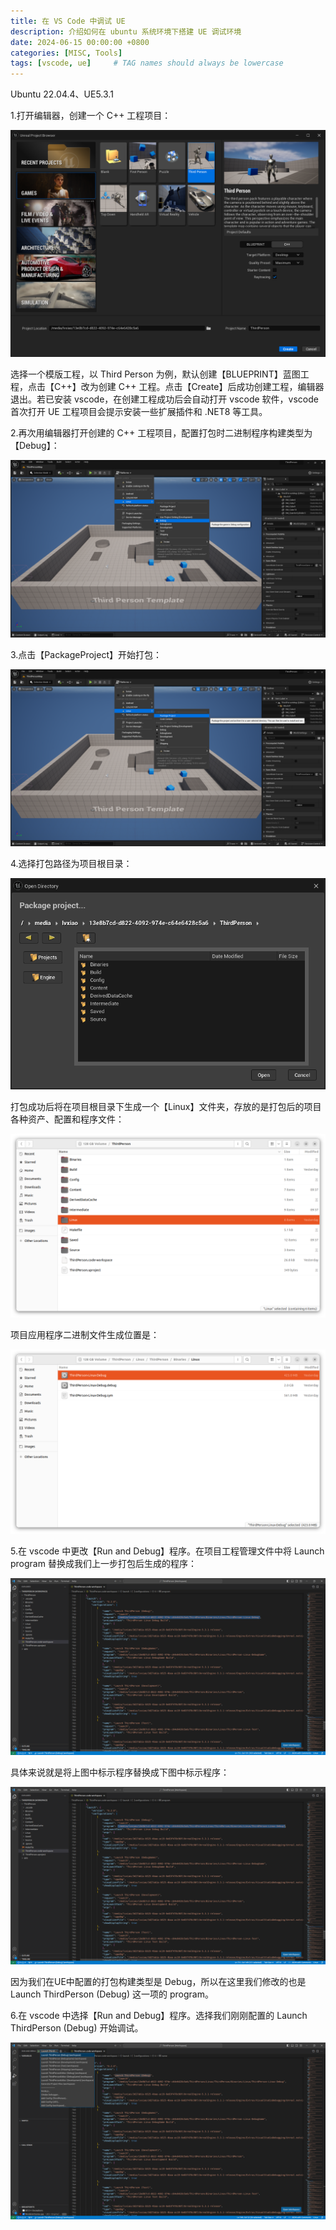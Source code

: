 ```yaml
---
title: 在 VS Code 中调试 UE
description: 介绍如何在 ubuntu 系统环境下搭建 UE 调试环境
date: 2024-06-15 00:00:00 +0800
categories: [MISC, Tools]
tags: [vscode, ue]     # TAG names should always be lowercase
---
```

Ubuntu 22.04.4、UE5.3.1

1.打开编辑器，创建一个 C++ 工程项目：

![Create Project](/assets/images/DebugUEInVSCode-1-CreateProject.png)

选择一个模版工程，以 Third Person 为例，默认创建【BLUEPRINT】蓝图工程，点击【C++】改为创建 C++ 工程。点击【Create】后成功创建工程，编辑器退出。若已安装 vscode，在创建工程成功后会自动打开 vscode 软件，vscode 首次打开 UE 工程项目会提示安装一些扩展插件和 .NET8 等工具。

2.再次用编辑器打开创建的 C++ 工程项目，配置打包时二进制程序构建类型为【Debug】：

![Binary Configuration](/assets/images/DebugUEInVSCode-2-BinaryConfiguration.png)

3.点击【PackageProject】开始打包：

![Package Project](/assets/images/DebugUEInVSCode-3-PackageProject.png)

4.选择打包路径为项目根目录：

![Set Package Path](/assets/images/DebugUEInVSCode-4-SetPackagePath.png)

打包成功后将在项目根目录下生成一个【Linux】文件夹，存放的是打包后的项目各种资产、配置和程序文件：

![Package Path](/assets/images/DebugUEInVSCode-5-PackagePath.png)

项目应用程序二进制文件生成位置是：

![Binary Path](/assets/images/DebugUEInVSCode-6-BinaryPath.png)

5.在 vscode 中更改【Run and Debug】程序。在项目工程管理文件中将 Launch program 替换成我们上一步打包后生成的程序：

![Before Set Launch](/assets/images/DebugUEInVSCode-7-BeforeSetLaunch.png)

具体来说就是将上图中标示程序替换成下图中标示程序：

![After Set Launch](/assets/images/DebugUEInVSCode-8-AfterSetLaunch.png)

因为我们在UE中配置的打包构建类型是 Debug，所以在这里我们修改的也是 Launch ThirdPerson (Debug) 这一项的 program。

6.在 vscode 中选择【Run and Debug】程序。选择我们刚刚配置的 Launch ThirdPerson (Debug) 开始调试。

![Select Launch Program](/assets/images/DebugUEInVSCode-9-SelectLaunchProgram.png)